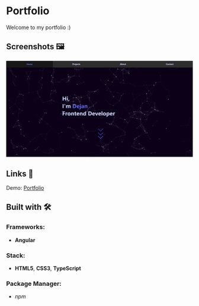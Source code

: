 # Portfolio

Welcome to my portfolio :)

## Screenshots 🖼️

![Portfolio](src\assets\images\portfolio.png)

## Links 📌

Demo: [Portfolio](https://dejanv91.github.io/busplus)

## Built with 🛠️

### Frameworks:

- **Angular**

### Stack:

- **HTML5**, **CSS3**, **TypeScript**

### Package Manager:

- _npm_
